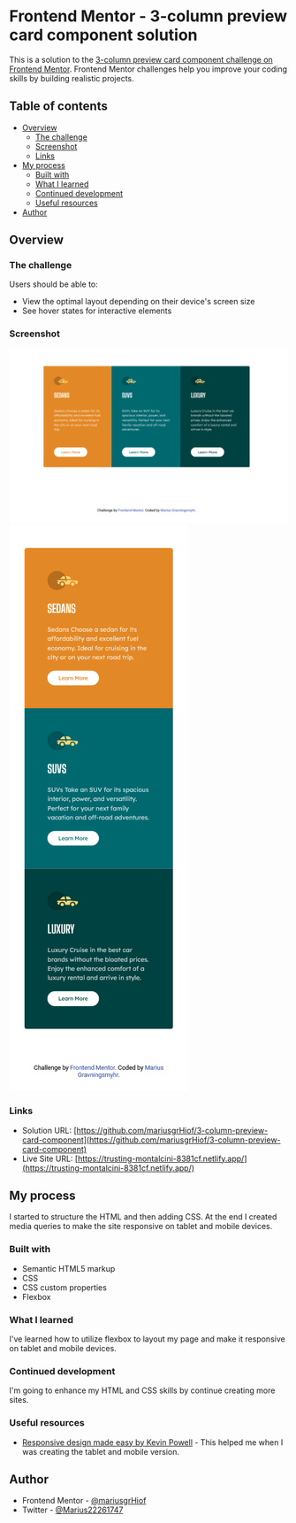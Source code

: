 # Frontend Mentor - 3-column preview card component solution

This is a solution to the [3-column preview card component challenge on Frontend Mentor](https://www.frontendmentor.io/challenges/3column-preview-card-component-pH92eAR2-). Frontend Mentor challenges help you improve your coding skills by building realistic projects.

## Table of contents

- [Overview](#overview)
  - [The challenge](#the-challenge)
  - [Screenshot](#screenshot)
  - [Links](#links)
- [My process](#my-process)
  - [Built with](#built-with)
  - [What I learned](#what-i-learned)
  - [Continued development](#continued-development)
  - [Useful resources](#useful-resources)
- [Author](#author)

## Overview

### The challenge

Users should be able to:

- View the optimal layout depending on their device's screen size
- See hover states for interactive elements

### Screenshot

![Desktop layout](./screenshots/desktop.png)
![Mobile layout](./screenshots/mobile.png)

### Links

- Solution URL: [https://github.com/mariusgrHiof/3-column-preview-card-component](https://github.com/mariusgrHiof/3-column-preview-card-component)
- Live Site URL: [https://trusting-montalcini-8381cf.netlify.app/](https://trusting-montalcini-8381cf.netlify.app/)

## My process

I started to structure the HTML and then adding CSS. At the end I created media queries to make the site responsive on tablet and mobile devices.

### Built with

- Semantic HTML5 markup
- CSS
- CSS custom properties
- Flexbox

### What I learned

I've learned how to utilize flexbox to layout my page and make it responsive on tablet and mobile devices.

### Continued development

I'm going to enhance my HTML and CSS skills by continue creating more sites.

### Useful resources

- [Responsive design made easy by Kevin Powell](https://www.youtube.com/watch?v=bn-DQCifeQQ) - This helped me when I was creating the tablet and mobile version.

## Author

- Frontend Mentor - [@mariusgrHiof](https://www.frontendmentor.io/profile/mariusgrHiof)
- Twitter - [@Marius22261747](https://www.twitter.com/Marius22261747)
